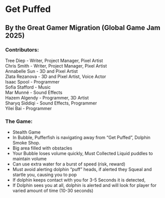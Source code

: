 # Get Puffed
## By the Great Gamer Migration (Global Game Jam 2025)

### Contributors:
Tree Diep - Writer, Project Manager, Pixel Artist  
Chris Smith - Writer, Project Manager, Pixel Artist  
Annabelle Sun - 3D and Pixel Artist  
Zlata Rezanova - 3D and Pixel Artist, Voice Actor  
Isaac Spool - Programmer  
Sofia Stafford - Music  
Mar Munné - Sound Effects  
Hazem Algendy - Programmer, 3D Artist  
Sharyq Siddiqi - Sound Effects, Programmer  
Yilei Bai - Programmer  

### The Game:  
- Stealth Game
- In Bubble, Pufferfish is navigating away from “Get Puffed”, Dolphin Smoke Shop.
 - Big area filled with obstacles
- Your Bubble loses volume quickly, Must Collected Liquid puddles to maintain volume
 - Can use extra water for a burst of speed (risk, reward)
- Must avoid alerting dolphin “puff” heads, if alerted they Squeal and startle you, causing you to pop
 - If dolphin keeps contact with you for 3-5 Seconds it is detected,
 - If Dolphin sees you at all, dolphin is alerted and will look for player for varied amount of time (10-30 seconds)
